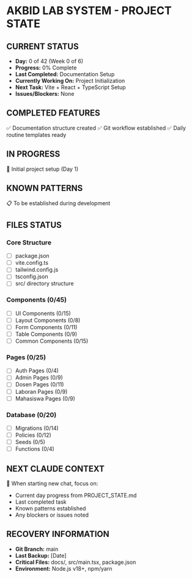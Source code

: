 # AKBID LAB SYSTEM - PROJECT STATE

## CURRENT STATUS
- **Day:** 0 of 42 (Week 0 of 6)
- **Progress:** 0% Complete
- **Last Completed:** Documentation Setup
- **Currently Working On:** Project Initialization
- **Next Task:** Vite + React + TypeScript Setup
- **Issues/Blockers:** None

## COMPLETED FEATURES
✅ Documentation structure created
✅ Git workflow established
✅ Daily routine templates ready

## IN PROGRESS
🚧 Initial project setup (Day 1)

## KNOWN PATTERNS
📋 To be established during development

## FILES STATUS
### Core Structure
- [ ] package.json
- [ ] vite.config.ts
- [ ] tailwind.config.js
- [ ] tsconfig.json
- [ ] src/ directory structure

### Components (0/45)
- [ ] UI Components (0/15)
- [ ] Layout Components (0/8)
- [ ] Form Components (0/11)
- [ ] Table Components (0/9)
- [ ] Common Components (0/15)

### Pages (0/25)
- [ ] Auth Pages (0/4)
- [ ] Admin Pages (0/9)
- [ ] Dosen Pages (0/11)
- [ ] Laboran Pages (0/9)
- [ ] Mahasiswa Pages (0/9)

### Database (0/20)
- [ ] Migrations (0/14)
- [ ] Policies (0/12)
- [ ] Seeds (0/5)
- [ ] Functions (0/4)

## NEXT CLAUDE CONTEXT
🤖 When starting new chat, focus on:
- Current day progress from PROJECT_STATE.md
- Last completed task
- Known patterns established
- Any blockers or issues noted

## RECOVERY INFORMATION
- **Git Branch:** main
- **Last Backup:** [Date]
- **Critical Files:** docs/, src/main.tsx, package.json
- **Environment:** Node.js v18+, npm/yarn